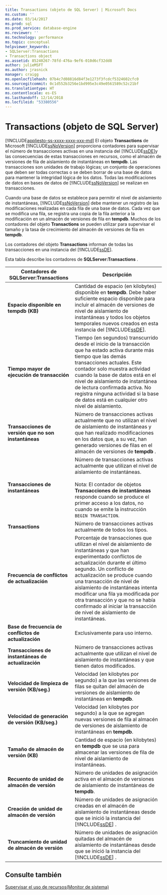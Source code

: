 ```yaml
---
title: Transactions (objeto de SQL Server) | Microsoft Docs
ms.custom: ''
ms.date: 03/14/2017
ms.prod: sql
ms.prod_service: database-engine
ms.reviewer: ''
ms.technology: performance
ms.topic: conceptual
helpviewer_keywords:
- SQLServer:Transactions
- Transactions object
ms.assetid: 85240267-78fd-476a-9ef6-010d6cf32dd8
author: julieMSFT
ms.author: jrasnick
manager: craigg
ms.openlocfilehash: 07b4c7d08816d84f3e1273f3fcdcf5324602cfc0
ms.sourcegitcommit: 0c1d552b3256e1bd995e3c49e0561589c52c21bf
ms.translationtype: HT
ms.contentlocale: es-ES
ms.lasthandoff: 12/14/2018
ms.locfileid: "53380556"
---
```

# <a name="sql-server-transactions-object"></a>Transactions (objeto de SQL Server)
[!INCLUDE[appliesto-ss-xxxx-xxxx-xxx-md](../../includes/appliesto-ss-xxxx-xxxx-xxx-md.md)]
  El objeto **Transactions** de Microsoft [!INCLUDE[ssNoVersion](../../includes/ssnoversion-md.md)] proporciona contadores para supervisar el número de transacciones activas en una instancia del [!INCLUDE[ssDE](../../includes/ssde-md.md)]y las consecuencias de estas transacciones en recursos, como el almacén de versiones de fila de aislamiento de instantáneas en **tempdb**. Las transacciones son unidades de trabajo lógicas; un conjunto de operaciones que deben ser todas correctas o se deben borrar de una base de datos para mantener la integridad lógica de los datos. Todas las modificaciones de datos en bases de datos de [!INCLUDE[ssNoVersion](../../includes/ssnoversion-md.md)] se realizan en transacciones.  
  
 Cuando una base de datos se establece para permitir el nivel de aislamiento de instantáneas, [!INCLUDE[ssNoVersion](../../includes/ssnoversion-md.md)] debe mantener un registro de las modificaciones realizadas en cada fila de una base de datos. Cada vez que se modifica una fila, se registra una copia de la fila anterior a la modificación en un almacén de versiones de fila en **tempdb**. Muchos de los contadores del objeto **Transactions** se pueden utilizar para supervisar el tamaño y la tasa de crecimiento del almacén de versiones de fila en **tempdb**.  
  
 Los contadores del objeto **Transactions** informan de todas las transacciones en una instancia del [!INCLUDE[ssDE](../../includes/ssde-md.md)].  
  
 Esta tabla describe los contadores de **SQLServer:Transactions** .  
  
|Contadores de SQLServer:Transactions|Descripción|  
|--------------------------------------|-----------------|  
|**Espacio disponible en tempdb (KB)**|Cantidad de espacio (en kilobytes) disponible en **tempdb**. Debe haber suficiente espacio disponible para incluir el almacén de versiones de nivel de aislamiento de instantáneas y todos los objetos temporales nuevos creados en esta instancia del [!INCLUDE[ssDE](../../includes/ssde-md.md)].|  
|**Tiempo mayor de ejecución de transacción**|Tiempo (en segundos) transcurrido desde el inicio de la transacción que ha estado activa durante más tiempo que las demás transacciones actuales. Este contador solo muestra actividad cuando la base de datos está en el nivel de aislamiento de instantánea de lectura confirmada activa. No registra ninguna actividad si la base de datos está en cualquier otro nivel de aislamiento.|  
|**Transacciones de versión que no son instantáneas**|Número de transacciones activas actualmente que no utilizan el nivel de aislamiento de instantáneas y que han realizado modificaciones en los datos que, a su vez, han generado versiones de filas en el almacén de versiones de **tempdb** .|  
|**Transacciones de instantáneas**|Número de transacciones activas actualmente que utilizan el nivel de aislamiento de instantáneas.<br /><br /> Nota: El contador de objetos **Transacciones de instantáneas** responde cuando se produce el primer acceso a los datos, no cuando se emite la instrucción `BEGIN TRANSACTION`.|  
|**Transactions**|Número de transacciones activas actualmente de todos los tipos.|  
|**Frecuencia de conflictos de actualización**|Porcentaje de transacciones que utilizan el nivel de aislamiento de instantáneas y que han experimentado conflictos de actualización durante el último segundo. Un conflicto de actualización se produce cuando una transacción de nivel de aislamiento de instantáneas intenta modificar una fila ya modificada por otra transacción y que no se había confirmado al iniciar la transacción de nivel de aislamiento de instantáneas.|  
|**Base de frecuencia de conflictos de actualización**|Exclusivamente para uso interno.|
|**Transacciones de instantáneas de actualización**|Número de transacciones activas actualmente que utilizan el nivel de aislamiento de instantáneas y que tienen datos modificados.|  
|**Velocidad de limpieza de versión (KB/seg.)**|Velocidad (en kilobytes por segundo) a la que las versiones de filas se quitan del almacén de versiones de aislamiento de instantáneas en **tempdb**.|  
|**Velocidad de generación de versión (KB/seg.)**|Velocidad (en kilobytes por segundo) a la que se agregan nuevas versiones de fila al almacén de versiones de aislamiento de instantáneas en **tempdb**.|  
|**Tamaño de almacén de versión (KB)**|Cantidad de espacio (en kilobytes) en **tempdb** que se usa para almacenar las versiones de fila de nivel de aislamiento de instantáneas.|  
|**Recuento de unidad de almacén de versión**|Número de unidades de asignación activa en el almacén de versiones de aislamiento de instantáneas de **tempdb**.|  
|**Creación de unidad de almacén de versión**|Número de unidades de asignación creadas en el almacén de aislamiento de instantáneas desde que se inició la instancia del [!INCLUDE[ssDE](../../includes/ssde-md.md)] .|  
|**Truncamiento de unidad de almacén de versión**|Número de unidades de asignación quitadas del almacén de aislamiento de instantáneas desde que se inició la instancia del [!INCLUDE[ssDE](../../includes/ssde-md.md)] .|  
  
## <a name="see-also"></a>Consulte también  
 [Supervisar el uso de recursos&#40;Monitor de sistema&#41;](../../relational-databases/performance-monitor/monitor-resource-usage-system-monitor.md)  
  
  
